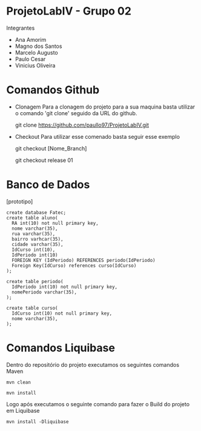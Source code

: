 # ProjetoLabIV - Grupo 02

Integrantes 
  
* Ana Amorim  
* Magno dos Santos  
* Marcelo Augusto  
* Paulo Cesar
* Vinicius Oliveira  

# Comandos Github

* Clonagem 
  Para a clonagem do projeto para a sua maquina basta utilizar o comando 'git clone' seguido da URL do github. 
  
    git clone https://github.com/paullo97/ProjetoLabIV.git

* Checkout
  Para utilizar esse comenado basta seguir esse exemplo 
  
    git checkout [Nome_Branch]
    
    git checkout release 01
    
# Banco de Dados
  [prototipo] 
  
    create database Fatec; 
    create table aluno(
      RA int(10) not null primary key,
      nome varchar(35), 
      rua varchar(35), 
      bairro varhcar(35),
      cidade varchar(35), 
      IdCurso int(10),
      IdPeriodo int(10)
      FOREIGN KEY (IdPeriodo) REFERENCES periodo(IdPeriodo)
      Foreign Key(IdCurso) references curso(IdCurso)
    );
    
    create table periodo(
      IdPeriodo int(10) not null primary key, 
      nomePeriodo varchar(35),      
    );
    
    create table curso(
      IdCurso int(10) not null primary key, 
      nome varchar(35), 
    );

# Comandos Liquibase

  Dentro do repositório do projeto executamos os seguintes comandos Maven
  
    mvn clean 
    
    mvn install
    
  Logo após executamos o seguinte comando para fazer o Build do projeto em Liquibase 
  
    mvn install -Dliquibase
